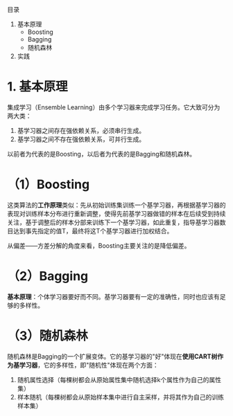 目录
1. 基本原理
    - Boosting
    - Bagging
    - 随机森林
2. 实践

# 1. 基本原理
集成学习（Ensemble Learning）由多个学习器来完成学习任务。它大致可分为两大类：
1. 基学习器之间存在强依赖关系，必须串行生成。
2. 基学习器之间不存在强依赖关系，可并行生成。

以前者为代表的是Boosting，以后者为代表的是Bagging和随机森林。

# （1）Boosting
这类算法的**工作原理**类似：先从初始训练集训练一个基学习器，再根据基学习器的表现对训练样本分布进行重新调整，使得先前基学习器做错的样本在后续受到持续关注，基于调整后的样本分部来训练下一个基学习器，如此重复，指导基学习器数目达到事先指定的值T，最终将这T个基学习器进行加权结合。

从偏差——方差分解的角度来看，Boosting主要关注的是降低偏差。


# （2）Bagging
**基本原理**：个体学习器要好而不同。基学习器要有一定的准确性，同时也应该有足够的多样性。

# （3）随机森林
随机森林是Bagging的一个扩展变体。它的基学习器的"好"体现在**使用CART树作为基学习器**，它的多样性，即"随机性"体现在两个方面：

1. 随机属性选择（每棵树都会从原始属性集中随机选择k个属性作为自己的属性集）
2. 样本随机（每棵树都会从原始样本集中进行自主采样，并将其作为自己的训练样本集）

